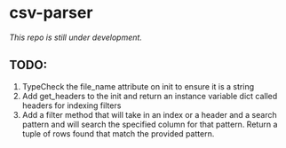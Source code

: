 # csv-parser

*This repo is still under development.*

## TODO:
1. TypeCheck the file_name attribute on init to ensure it is a string
2. Add get_headers to the init and return an instance variable dict called headers for indexing filters
3. Add a filter method that will take in an index or a header and a search pattern and will search the 
specified column for that pattern. Return a tuple of rows found that match the provided pattern. 

